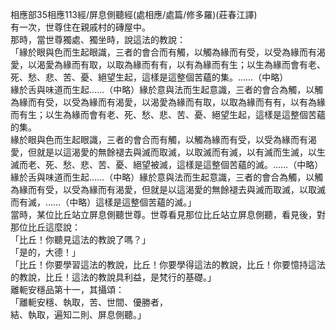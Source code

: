 相應部35相應113經/屏息側聽經(處相應/處篇/修多羅)(莊春江譯)  
有一次，世尊住在親戚村的磚屋中。  
那時，當世尊獨處、獨坐時，說這法的教說：  
「緣於眼與色而生起眼識，三者的會合而有觸，以觸為緣而有受，以受為緣而有渴愛，以渴愛為緣而有取，以取為緣而有有，以有為緣而有生；以生為緣而會有老、死、愁、悲、苦、憂、絕望生起，這樣是這整個苦蘊的集。……（中略）  
緣於舌與味道而生起……（中略）緣於意與法而生起意識，三者的會合為觸，以觸為緣而有受，以受為緣而有渴愛，以渴愛為緣而有取，以取為緣而有有，以有為緣而有生；以生為緣而會有老、死、愁、悲、苦、憂、絕望生起，這樣是這整個苦蘊的集。  
緣於眼與色而生起眼識，三者的會合而有觸，以觸為緣而有受，以受為緣而有渴愛，但就是以這渴愛的無餘褪去與滅而取滅，以取滅而有滅，以有滅而生滅，以生滅而老、死、愁、悲、苦、憂、絕望被滅，這樣是這整個苦蘊的滅。……（中略）  
緣於舌與味道而生起……（中略）緣於意與法而生起意識，三者的會合為觸，以觸為緣而有受，以受為緣而有渴愛，但就是以這渴愛的無餘褪去與滅而取滅，以取滅而有滅，……（中略）這樣是這整個苦蘊的滅。」  
當時，某位比丘站立屏息側聽世尊。世尊看見那位比丘站立屏息側聽，看見後，對那位比丘這麼說：  
「比丘！你聽見這法的教說了嗎？」  
「是的，大德！」  
「比丘！你要學習這法的教說，比丘！你要學得這法的教說，比丘！你要憶持這法的教說，比丘！這法的教說具利益，是梵行的基礎。」  
離軛安穩品第十一，其攝頌：  
「離軛安穩、執取，苦、世間、優勝者，  
結、執取，遍知二則、屏息側聽。」  
  
  
